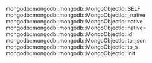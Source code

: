 mongodb::mongodb::mongodb::MongoObjectId::SELF
mongodb::mongodb::mongodb::MongoObjectId::_native
mongodb::mongodb::mongodb::MongoObjectId::native
mongodb::mongodb::mongodb::MongoObjectId::native=
mongodb::mongodb::mongodb::MongoObjectId::id
mongodb::mongodb::mongodb::MongoObjectId::to_json
mongodb::mongodb::mongodb::MongoObjectId::to_s
mongodb::mongodb::mongodb::MongoObjectId::init